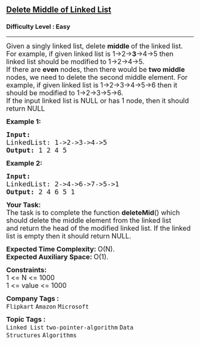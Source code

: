 <h2><a href="https://www.geeksforgeeks.org/problems/delete-middle-of-linked-list/1">Delete Middle of Linked List</a></h2><h3>Difficulty Level : Easy</h3><hr><div class="problems_problem_content__Xm_eO"><p><span style="font-size:18px">Given a singly linked list, delete <strong>middle&nbsp;</strong>of the linked list. For example, if given linked list is 1-&gt;2-&gt;<strong>3</strong>-&gt;4-&gt;5 then linked list should be modified to 1-&gt;2-&gt;4-&gt;5.<br>
If there are <strong>even</strong> nodes, then there would be <strong>two middle </strong>nodes, we need to delete the second middle element. For example, if given linked list is 1-&gt;2-&gt;3-&gt;4-&gt;5-&gt;6 then it should be modified to 1-&gt;2-&gt;3-&gt;5-&gt;6.</span><br>
<span style="font-size:18px">If the input linked list is NULL or has 1 node, then it should return NULL</span></p>

<p><span style="font-size:18px"><strong>Example 1:</strong></span></p>

<pre><span style="font-size:18px"><strong>Input:
</strong>LinkedList: 1-&gt;2-&gt;3-&gt;4-&gt;5
<strong>Output: </strong>1 2 4 5</span>
</pre>

<p><span style="font-size:18px"><strong>Example 2:</strong></span></p>

<pre><span style="font-size:18px"><strong>Input:
</strong>LinkedList: 2-&gt;4-&gt;6-&gt;7-&gt;5-&gt;1
<strong>Output: </strong>2 4 6 5 1</span></pre>

<p><span style="font-size:18px"><strong>Your Task:</strong><br>
The task is to complete the function <strong>deleteMid</strong>() which should delete the middle element from the linked list and&nbsp;return the head&nbsp;of the modified linked list.&nbsp;If the linked list is empty then it should return NULL.</span></p>

<p><span style="font-size:18px"><strong>Expected Time Complexity:&nbsp;</strong>O(N).<br>
<strong>Expected Auxiliary Space:&nbsp;</strong>O(1).</span></p>

<p><span style="font-size:18px"><strong>Constraints:</strong><br>
1 &lt;= N &lt;= 1000<br>
1 &lt;= value &lt;= 1000</span></p>
</div><p><span style=font-size:18px><strong>Company Tags : </strong><br><code>Flipkart</code>&nbsp;<code>Amazon</code>&nbsp;<code>Microsoft</code>&nbsp;<br><p><span style=font-size:18px><strong>Topic Tags : </strong><br><code>Linked List</code>&nbsp;<code>two-pointer-algorithm</code>&nbsp;<code>Data Structures</code>&nbsp;<code>Algorithms</code>&nbsp;